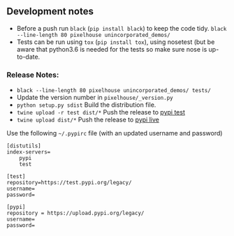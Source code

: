 ## Development notes

+ Before a push run `black` (`pip install black`) to keep the code tidy. `black --line-length 80 pixelhouse unincorporated_demos/`
+ Tests can be run using `tox` (`pip install tox`), using nosetest (but be aware that python3.6 is needed for the tests so make sure nose is up-to-date.

### Release Notes:

+ `black --line-length 80 pixelhouse unincorporated_demos/ tests/`
+ Update the version number in `pixelhouse/_version.py`
+ `python setup.py sdist` Build the distribution file.
+ `twine upload -r test dist/*` Push the release to [pypi test](https://test.pypi.org/project/nlpre/) 
+ `twine upload dist/*` Push the release to [pypi live](https://pypi.org/project/nlpre/) 

Use the following `~/.pypirc` file (with an updated username and password)

    [distutils]
    index-servers=
        pypi
        test
    
    [test]
    repository=https://test.pypi.org/legacy/
    username=
    password=
    
    [pypi]
    repository = https://upload.pypi.org/legacy/
    username=
    password=
